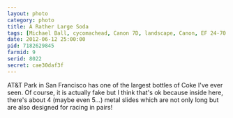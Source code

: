 ```yaml
---
layout: photo
category: photo
title: A Rather Large Soda
tags: [Michael Ball, cycomachead, Canon 7D, landscape, Canon, EF 24-70 f2.8L, SF, ATT, ATT Park, Coke, Cola, Coca Cola, soda, neon, San Francisco, Giants, baseball, stadium, night, bottle, College]
date: 2012-06-12 25:00:00
pid: 7182629845
farmid: 9
serid: 8022
secret: cae30daf3f
---
```



AT&T Park in San Francisco has one of the largest bottles of Coke I've ever seen. Of course, it is actually fake but I think that's ok because inside here, there's about 4 (maybe even 5…) metal slides which are not only long but are also designed for racing in pairs!
